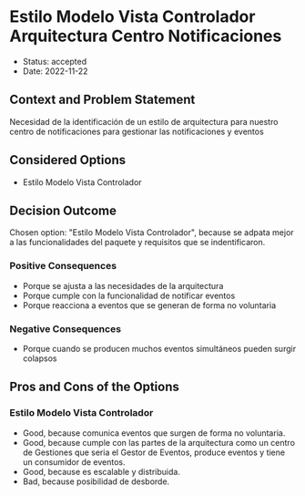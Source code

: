 # Estilo Modelo Vista Controlador Arquitectura Centro Notificaciones

* Status: accepted
* Date: 2022-11-22

## Context and Problem Statement

Necesidad de la identificación de un estilo de arquitectura para nuestro centro de notificaciones para gestionar las notificaciones y eventos

## Considered Options

* Estilo Modelo Vista Controlador

## Decision Outcome

Chosen option: "Estilo Modelo Vista Controlador", because se adpata mejor a las funcionalidades del paquete y requisitos que se indentificaron.

### Positive Consequences

* Porque se ajusta a las necesidades de la arquitectura
* Porque cumple con la funcionalidad de notificar eventos
* Porque reacciona a eventos que se generan de forma no voluntaria

### Negative Consequences

* Porque cuando se producen muchos eventos simultáneos pueden surgir colapsos

## Pros and Cons of the Options

### Estilo Modelo Vista Controlador

* Good, because comunica eventos que surgen de forma no voluntaria.
* Good, because cumple con las partes de la arquitectura como un centro de Gestiones que seria el Gestor de Eventos, produce eventos y tiene un consumidor de eventos.
* Good, because es escalable y distribuida.
* Bad, because posibilidad de desborde.
